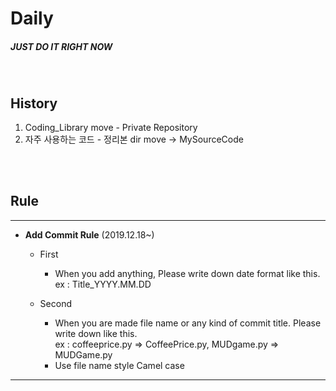 # Daily

##### JUST DO IT RIGHT NOW

<br>

## History

1. Coding_Library move - Private Repository
2. 자주 사용하는 코드 - 정리본 dir move -> MySourceCode

<br><br>

## Rule
---

- **Add Commit Rule** (2019.12.18~)

    - First 
        - When you add anything, Please write down date format like this.      
        ex : Title_YYYY.MM.DD

     - Second
        - When you are made file name or any kind of commit title. Please write down like this.     
        ex : 
        coffeeprice.py => CoffeePrice.py, MUDgame.py => MUDGame.py
        - Use file name style Camel case
---